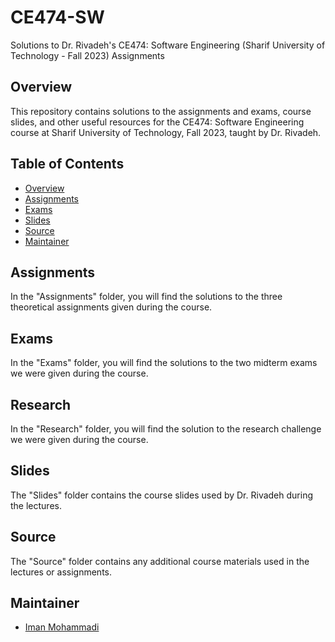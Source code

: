 # CE474-SW
Solutions to Dr. Rivadeh's CE474: Software Engineering (Sharif University of Technology - Fall 2023) Assignments

## Overview

This repository contains solutions to the assignments and exams, course slides, and other useful resources for the CE474: Software Engineering course at Sharif University of Technology, Fall 2023, taught by Dr. Rivadeh.

## Table of Contents

- [Overview](#overview)
- [Assignments](#assignments)
- [Exams](#exams)
- [Slides](#slides)
- [Source](#source)
- [Maintainer](#Maintainer)

## Assignments

In the "Assignments" folder, you will find the solutions to the three theoretical assignments given during the course.

## Exams

In the "Exams" folder, you will find the solutions to the two midterm exams we were given during the course.

## Research

In the "Research" folder, you will find the solution to the research challenge we were given during the course.

## Slides

The "Slides" folder contains the course slides used by Dr. Rivadeh during the lectures.

## Source

The "Source" folder contains any additional course materials used in the lectures or assignments.

## Maintainer

- [Iman Mohammadi](https://github.com/Imanm02)